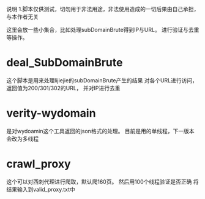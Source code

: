 说明 1.脚本仅供测试，切勿用于非法用途，非法使用造成的一切后果由自己承担，与本作者无关

这里会放一些小集合，比如处理subDomainBrute得到IP与URL。
进行验证与去重等操作。
# deal_SubDomainBrute
这个脚本是用来处理lijiejie的subDomainBrute产生的结果 
对各个URL进行访问，返回值为200/301/302的URL，
并对IP进行去重


# verity-wydomain
是对wydoamin这个工具返回的json格式的处理。
目前是用的单线程，下一版本会改为多线程


# crawl_proxy
这个可以对西刺代理进行爬取，默认爬160页。
然后用100个线程验证是否正确
将结果输入到valid_proxy.txt中
